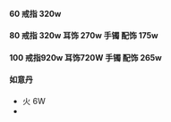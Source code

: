 #### 60 戒指 320w
#### 80 戒指 320w 耳饰 270w 手镯 配饰 175w
#### 100 戒指920w  耳饰720W 手镯 配饰 265w

#### 如意丹
- 火 6W
- 